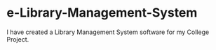 # e-Library-Management-System
I have created a Library Management System software for my College Project.
